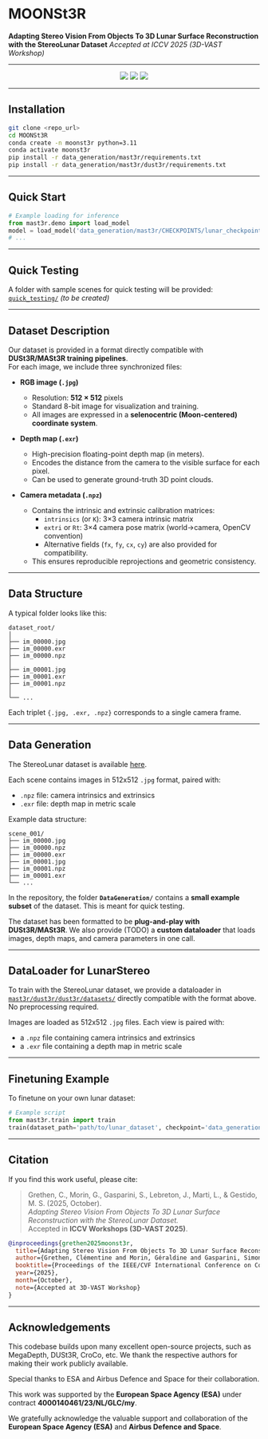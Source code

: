 # MOONSt3R
**Adapting Stereo Vision From Objects To 3D Lunar Surface Reconstruction with the StereoLunar Dataset**
*Accepted at ICCV 2025 (3D-VAST Workshop)*

---

<p align="center">
  <a href="https://openreview.net/forum?id=l5sGAza3El"><img src="https://img.shields.io/badge/Paper-PDF-red?style=for-the-badge"></a>
  <a href="https://clementinegrethen.github.io/publications/3D-Vast-ICCV2025.html"><img src="https://img.shields.io/badge/Project%20Page-Online-blue?style=for-the-badge"></a>
  <a href="#"><img src="https://img.shields.io/badge/Dataset-StereoLunar-green?style=for-the-badge"></a>
</p>

---

## Installation

```bash
git clone <repo_url>
cd MOONSt3R
conda create -n moonst3r python=3.11
conda activate moonst3r
pip install -r data_generation/mast3r/requirements.txt
pip install -r data_generation/mast3r/dust3r/requirements.txt
```

---

## Quick Start

```python
# Example loading for inference
from mast3r.demo import load_model
model = load_model('data_generation/mast3r/CHECKPOINTS/lunar_checkpoint.pth')
# ...
```

---

## Quick Testing

A folder with sample scenes for quick testing will be provided: [`quick_testing/`](quick_testing/) *(to be created)*

---

## Dataset Description

Our dataset is provided in a format directly compatible with **DUSt3R/MASt3R training pipelines**.  
For each image, we include three synchronized files:

- **RGB image (`.jpg`)**  
  - Resolution: **512 × 512** pixels  
  - Standard 8-bit image for visualization and training.  
  - All images are expressed in a **selenocentric (Moon-centered) coordinate system**.

- **Depth map (`.exr`)**  
  - High-precision floating-point depth map (in meters).  
  - Encodes the distance from the camera to the visible surface for each pixel.  
  - Can be used to generate ground-truth 3D point clouds.

- **Camera metadata (`.npz`)**  
  - Contains the intrinsic and extrinsic calibration matrices:  
    - `intrinsics` (or `K`): 3×3 camera intrinsic matrix  
    - `extri` or `Rt`: 3×4 camera pose matrix (world→camera, OpenCV convention)  
    - Alternative fields (`fx`, `fy`, `cx`, `cy`) are also provided for compatibility.  
  - This ensures reproducible reprojections and geometric consistency.

---

## Data Structure

A typical folder looks like this:

```
dataset_root/
│
├── im_00000.jpg
├── im_00000.exr
├── im_00000.npz
│
├── im_00001.jpg
├── im_00001.exr
├── im_00001.npz
│
└── ...
```

Each triplet `{.jpg, .exr, .npz}` corresponds to a single camera frame.

---

## Data Generation

The StereoLunar dataset is available [here](<link_to_database>).

Each scene contains images in 512x512 `.jpg` format, paired with:
- `.npz` file: camera intrinsics and extrinsics
- `.exr` file: depth map in metric scale

Example data structure:

```
scene_001/
├── im_00000.jpg
├── im_00000.npz
├── im_00000.exr
├── im_00001.jpg
├── im_00001.npz
├── im_00001.exr
└── ...
```

In the repository, the folder **`DataGeneration/`** contains a **small example subset** of the dataset. This is meant for quick testing.

The dataset has been formatted to be **plug-and-play with DUSt3R/MASt3R**. We also provide (TODO) a **custom dataloader** that loads images, depth maps, and camera parameters in one call.

---

## DataLoader for LunarStereo

To train with the StereoLunar dataset, we provide a dataloader in [`mast3r/dust3r/dust3r/datasets/`](mast3r/dust3r/dust3r/datasets/) directly compatible with the format above. No preprocessing required.

Images are loaded as 512x512 `.jpg` files. Each view is paired with:
- a `.npz` file containing camera intrinsics and extrinsics
- a `.exr` file containing a depth map in metric scale

---

## Finetuning Example

To finetune on your own lunar dataset:

```python
# Example script
from mast3r.train import train
train(dataset_path='path/to/lunar_dataset', checkpoint='data_generation/mast3r/CHECKPOINTS/lunar_checkpoint.pth', ...)
```

---

## Citation

If you find this work useful, please cite:

> Grethen, C., Morin, G., Gasparini, S., Lebreton, J., Marti, L., & Gestido, M. S. (2025, October).  
> *Adapting Stereo Vision From Objects To 3D Lunar Surface Reconstruction with the StereoLunar Dataset.*  
> Accepted in **ICCV Workshops (3D-VAST 2025)**.

```bibtex
@inproceedings{grethen2025moonst3r,
  title={Adapting Stereo Vision From Objects To 3D Lunar Surface Reconstruction with the StereoLunar Dataset},
  author={Grethen, Clémentine and Morin, Géraldine and Gasparini, Simone and Lebreton, Jérémy and Marti, Lucas and Gestido, Manuel Sanchez},
  booktitle={Proceedings of the IEEE/CVF International Conference on Computer Vision Workshops (ICCVW)},
  year={2025},
  month={October},
  note={Accepted at 3D-VAST Workshop}
}
```

---

## Acknowledgements

This codebase builds upon many excellent open-source projects, such as MegaDepth, DUSt3R, CroCo, etc. We thank the respective authors for making their work publicly available.

Special thanks to ESA and Airbus Defence and Space for their collaboration.

This work was supported by the **European Space Agency (ESA)** under contract **4000140461/23/NL/GLC/my**.

We gratefully acknowledge the valuable support and collaboration of the **European Space Agency (ESA)** and **Airbus Defence and Space**.
